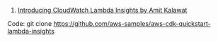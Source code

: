 
1. [Introducing CloudWatch Lambda Insights by Amit Kalawat](https://aws.amazon.com/blogs/mt/introducing-cloudwatch-lambda-insights/)

Code: git clone https://github.com/aws-samples/aws-cdk-quickstart-lambda-insights
